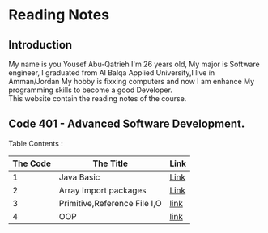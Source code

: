 # Reading Notes   
## Introduction
My name is you Yousef Abu-Qatrieh I'm 26 years old, My major is Software engineer, I graduated from Al Balqa Applied University,I live in Amman/Jordan
My hobby is fixxing computers and now I am enhance My programming skills to become a good Developer.   
This website contain the reading notes of the course.   
## Code 401 - Advanced Software Development.   
Table Contents :  

| The Code    | The Title   |  Link         |
| -------     |    ------   |  --------     |
|         1   | Java Basic  | [Link](https://github.com/Yousef-Abu-Qatrieh/reading-notes/blob/main/Read:%2001%20-%20Java%20Basics.md) |
|         2   | Array Import packages|[Link](https://github.com/Yousef-Abu-Qatrieh/reading-notes/blob/main/Read:%2002%20-%20Arrays%2C%20Loops%2C%20Imports.md) |
|         3   | Primitive,Reference File I,O| [link](https://github.com/Yousef-Abu-Qatrieh/reading-notes/blob/main/Read:%2003%20-%20primitives%2C%20File%20IO.md)|
|         4   | OOP         | [link](https://github.com/Yousef-Abu-Qatrieh/reading-notes/blob/main/Read:%2004%20-%20OOP.md)
